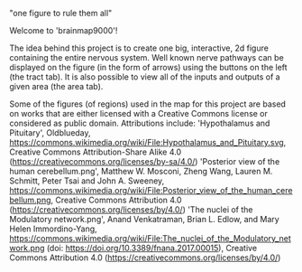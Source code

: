 "one figure to rule them all"

Welcome to 'brainmap9000'!

The idea behind this project is to create one big, interactive, 2d figure containing the entire nervous system.
Well known nerve pathways can be displayed on the figure (in the form of arrows) using the buttons on the left (the tract tab).
It is also possible to view all of the inputs and outputs of a given area (the area tab).

Some of the figures (of regions) used in the map for this project are based on works that are either licensed with a Creative Commons license or considered as public domain.
Attributions include:
'Hypothalamus and Pituitary', Oldblueday, https://commons.wikimedia.org/wiki/File:Hypothalamus_and_Pituitary.svg, Creative Commons Attribution-Share Alike 4.0 (https://creativecommons.org/licenses/by-sa/4.0/)
'Posterior view of the human cerebellum.png', Matthew W. Mosconi, Zheng Wang, Lauren M. Schmitt, Peter Tsai and John A. Sweeney, https://commons.wikimedia.org/wiki/File:Posterior_view_of_the_human_cerebellum.png, Creative Commons Attribution 4.0 (https://creativecommons.org/licenses/by/4.0/)
'The nuclei of the Modulatory network.png', Anand Venkatraman, Brian L. Edlow, and Mary Helen Immordino-Yang, https://commons.wikimedia.org/wiki/File:The_nuclei_of_the_Modulatory_network.png (doi: https://doi.org/10.3389/fnana.2017.00015), Creative Commons Attribution 4.0 (https://creativecommons.org/licenses/by/4.0/)


